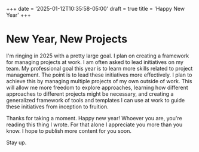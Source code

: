 +++
date = '2025-01-12T10:35:58-05:00'
draft = true
title = 'Happy New Year'
+++

# New Year, New Projects

I'm ringing in 2025 with a pretty large goal. I plan on creating a framework for managing projects at work. I am often asked to lead initiatives on my team. My professional goal this year is to learn more skills related to project management. The point is to lead these initiatives more effectively. I plan to achieve this by managing multiple projects of my own outside of work. This will allow me more freedom to explore approaches, learning how different approaches to different projects might be necessary, and creating a generalized framework of tools and templates I can use at work to guide these initiatives from inception to fruition. 

Thanks for taking a moment. Happy new year! Whoever you are, you're reading this thing I wrote. For that alone I appreciate you more than you know. I hope to publish more content for you soon.

Stay up.